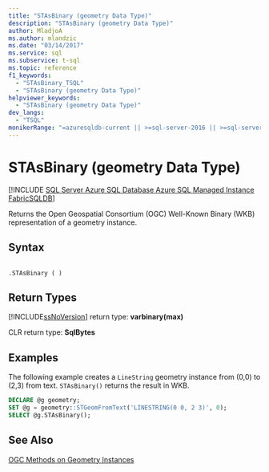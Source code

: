 ```yaml
---
title: "STAsBinary (geometry Data Type)"
description: "STAsBinary (geometry Data Type)"
author: MladjoA
ms.author: mlandzic
ms.date: "03/14/2017"
ms.service: sql
ms.subservice: t-sql
ms.topic: reference
f1_keywords:
  - "STAsBinary_TSQL"
  - "STAsBinary (geometry Data Type)"
helpviewer_keywords:
  - "STAsBinary (geometry Data Type)"
dev_langs:
  - "TSQL"
monikerRange: "=azuresqldb-current || >=sql-server-2016 || >=sql-server-linux-2017 || =azuresqldb-mi-current || =fabric"
---
```

# STAsBinary (geometry Data Type)
[!INCLUDE [SQL Server Azure SQL Database Azure SQL Managed Instance FabricSQLDB](../../includes/applies-to-version/sql-asdb-asdbmi-fabricsqldb.md)]

  Returns the Open Geospatial Consortium (OGC) Well-Known Binary (WKB) representation of a geometry instance.  
 
## Syntax  
  
```  
  
.STAsBinary ( )  
```  
  
## Return Types
 [!INCLUDE[ssNoVersion](../../includes/ssnoversion-md.md)] return type: **varbinary(max)**  
  
 CLR return type: **SqlBytes**  
  
## Examples  
 The following example creates a `LineString` geometry instance from (0,0) to (2,3) from text. `STAsBinary()` returns the result in WKB.  
  
```sql
DECLARE @g geometry;  
SET @g = geometry::STGeomFromText('LINESTRING(0 0, 2 3)', 0);  
SELECT @g.STAsBinary();  
```  
  
## See Also  
 [OGC Methods on Geometry Instances](../../t-sql/spatial-geometry/ogc-methods-on-geometry-instances.md)  
  
  
